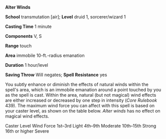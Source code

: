  **Alter Winds**

**School** transmutation [air]; **Level** druid 1, sorcerer/wizard 1

**Casting Time** 1 minute

**Components** V, S

**Range** touch

**Area** immobile 10-ft.-radius emanation

**Duration** 1 hour/level

**Saving Throw** Will negates; **Spell Resistance** yes

You subtly enhance or diminish the effects of natural winds within the spell's area, which is an immobile emanation around a point touched by you as the spell is cast. Within the area, natural (but not magical) wind effects are either increased or decreased by one step in intensity (_Core Rulebook_ 439). The maximum wind force you can affect with this spell is based on your caster level, as shown on the table below. _Alter winds_ has no effect on magical wind effects.

<thead><tr>
<th>Caster Level</th>
<th>Wind Force</th>
</tr></thead><tbody>
<tr class="odd">
<td>1st–3rd</td>
<td>Light</td>
</tr>
<tr class="even">
<td>4th–9th</td>
<td>Moderate</td>
</tr>
<tr class="odd">
<td>10th–15th</td>
<td>Strong</td>
</tr>
<tr class="even">
<td>16th or higher</td>
<td>Severe</td>
</tr>
</tbody>

